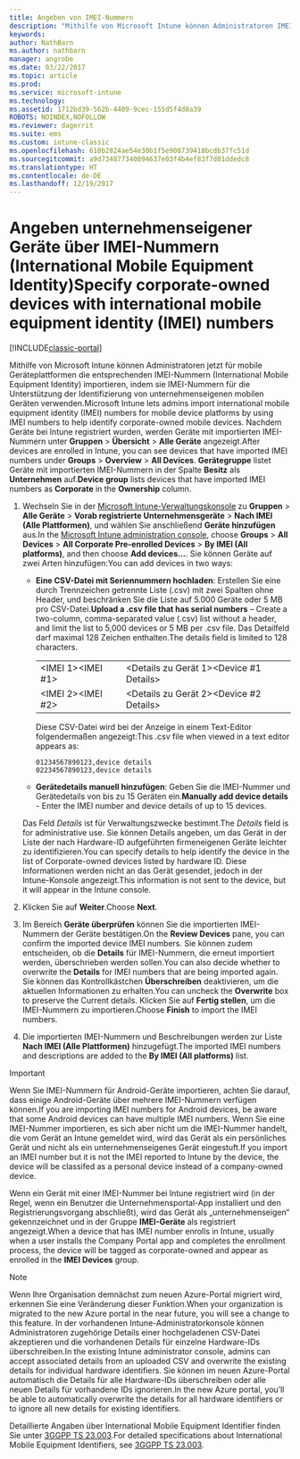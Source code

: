 ```yaml
---
title: Angeben von IMEI-Nummern
description: "Mithilfe von Microsoft Intune können Administratoren IMEI-Nummern für mobile Geräteplattformen zur Identifizierung von unternehmenseigenen mobilen Geräten importieren."
keywords: 
author: NathBarn
ms.author: nathbarn
manager: angrobe
ms.date: 03/22/2017
ms.topic: article
ms.prod: 
ms.service: microsoft-intune
ms.technology: 
ms.assetid: 1712bd39-562b-4409-9cec-155d5f4d8a39
ROBOTS: NOINDEX,NOFOLLOW
ms.reviewer: dagerrit
ms.suite: ems
ms.custom: intune-classic
ms.openlocfilehash: 610b2824ae54e30b1f5e908739418bcdb37fc51d
ms.sourcegitcommit: a9d734877340894637e03f4b4ef83f7d01ddedc8
ms.translationtype: HT
ms.contentlocale: de-DE
ms.lasthandoff: 12/19/2017
---
```

# <a name="specify-corporate-owned-devices-with-international-mobile-equipment-identity-imei-numbers"></a><span data-ttu-id="9047a-103">Angeben unternehmenseigener Geräte über IMEI-Nummern (International Mobile Equipment Identity)</span><span class="sxs-lookup"><span data-stu-id="9047a-103">Specify corporate-owned devices with international mobile equipment identity (IMEI) numbers</span></span>

[!INCLUDE[classic-portal](../includes/classic-portal.md)]

<span data-ttu-id="9047a-104">Mithilfe von Microsoft Intune können Administratoren jetzt für mobile Geräteplattformen die entsprechenden IMEI-Nummern (International Mobile Equipment Identity) importieren, indem sie IMEI-Nummern für die Unterstützung der Identifizierung von unternehmenseigenen mobilen Geräten verwenden.</span><span class="sxs-lookup"><span data-stu-id="9047a-104">Microsoft Intune lets admins import international mobile equipment identity (IMEI) numbers for mobile device platforms by using IMEI numbers to help identify corporate-owned mobile devices.</span></span> <span data-ttu-id="9047a-105">Nachdem Geräte bei Intune registriert wurden, werden Geräte mit importierten IMEI-Nummern unter **Gruppen** > **Übersicht** > **Alle Geräte** angezeigt.</span><span class="sxs-lookup"><span data-stu-id="9047a-105">After devices are enrolled in Intune, you can see devices that have imported IMEI numbers under **Groups** > **Overview** > **All Devices**.</span></span> <span data-ttu-id="9047a-106">**Gerätegruppe** listet Geräte mit importierten IMEI-Nummern in der Spalte **Besitz** als **Unternehmen** auf.</span><span class="sxs-lookup"><span data-stu-id="9047a-106">**Device group** lists devices that have imported IMEI numbers as **Corporate** in the **Ownership** column.</span></span>

1. <span data-ttu-id="9047a-107">Wechseln Sie in der [Microsoft Intune-Verwaltungskonsole](https://manage.microsoft.com) zu **Gruppen** &gt; **Alle Geräte** &gt; **Vorab registrierte Unternehmensgeräte** &gt; **Nach IMEI (Alle Plattformen)**, und wählen Sie anschließend **Geräte hinzufügen** aus.</span><span class="sxs-lookup"><span data-stu-id="9047a-107">In the [Microsoft Intune administration console](https://manage.microsoft.com), choose **Groups** &gt; **All Devices** &gt; **All Corporate Pre-enrolled Devices** &gt; **By IMEI (All platforms)**, and then choose **Add devices…**.</span></span> <span data-ttu-id="9047a-108">Sie können Geräte auf zwei Arten hinzufügen:</span><span class="sxs-lookup"><span data-stu-id="9047a-108">You can add devices in two ways:</span></span>

    -   <span data-ttu-id="9047a-109">**Eine CSV-Datei mit Seriennummern hochladen**: Erstellen Sie eine durch Trennzeichen getrennte Liste (.csv) mit zwei Spalten ohne Header, und beschränken Sie die Liste auf 5.000 Geräte oder 5 MB pro CSV-Datei.</span><span class="sxs-lookup"><span data-stu-id="9047a-109">**Upload a .csv file that has serial numbers** – Create a two-column, comma-separated value (.csv) list without a header, and limit the list to 5,000 devices or 5 MB per .csv file.</span></span> <span data-ttu-id="9047a-110">Das Detailfeld darf maximal 128 Zeichen enthalten.</span><span class="sxs-lookup"><span data-stu-id="9047a-110">The details field is limited to 128 characters.</span></span> 

        |||
        |-|-|
        |<span data-ttu-id="9047a-111">&lt;IMEI 1&gt;</span><span class="sxs-lookup"><span data-stu-id="9047a-111">&lt;IMEI #1&gt;</span></span>|<span data-ttu-id="9047a-112">&lt;Details zu Gerät 1&gt;</span><span class="sxs-lookup"><span data-stu-id="9047a-112">&lt;Device #1 Details&gt;</span></span>|
        |<span data-ttu-id="9047a-113">&lt;IMEI 2&gt;</span><span class="sxs-lookup"><span data-stu-id="9047a-113">&lt;IMEI #2&gt;</span></span>|<span data-ttu-id="9047a-114">&lt;Details zu Gerät 2&gt;</span><span class="sxs-lookup"><span data-stu-id="9047a-114">&lt;Device #2 Details&gt;</span></span>|
        <span data-ttu-id="9047a-115">Diese CSV-Datei wird bei der Anzeige in einem Text-Editor folgendermaßen angezeigt:</span><span class="sxs-lookup"><span data-stu-id="9047a-115">This .csv file when viewed in a text editor appears as:</span></span>

        ```
        01234567890123,device details
        02234567890123,device details
        ```

    -   <span data-ttu-id="9047a-116">**Gerätedetails manuell hinzufügen**: Geben Sie die IMEI-Nummer und Gerätedetails von bis zu 15 Geräten ein.</span><span class="sxs-lookup"><span data-stu-id="9047a-116">**Manually add device details** - Enter the IMEI number and device details of up to 15 devices.</span></span>

   <span data-ttu-id="9047a-117">Das Feld *Details* ist für Verwaltungszwecke bestimmt.</span><span class="sxs-lookup"><span data-stu-id="9047a-117">The *Details* field is for administrative use.</span></span> <span data-ttu-id="9047a-118">Sie können Details angeben, um das Gerät in der Liste der nach Hardware-ID aufgeführten firmeneigenen Geräte leichter zu identifizieren.</span><span class="sxs-lookup"><span data-stu-id="9047a-118">You can specify details to help identify the device in the list of Corporate-owned devices listed by hardware ID.</span></span> <span data-ttu-id="9047a-119">Diese Informationen werden nicht an das Gerät gesendet, jedoch in der Intune-Konsole angezeigt.</span><span class="sxs-lookup"><span data-stu-id="9047a-119">This information is not sent to the device, but it will appear in the Intune console.</span></span>

2.   <span data-ttu-id="9047a-120">Klicken Sie auf **Weiter**.</span><span class="sxs-lookup"><span data-stu-id="9047a-120">Choose **Next**.</span></span>
3.  <span data-ttu-id="9047a-121">Im Bereich **Geräte überprüfen** können Sie die importierten IMEI-Nummern der Geräte bestätigen.</span><span class="sxs-lookup"><span data-stu-id="9047a-121">On the **Review Devices** pane, you can confirm the imported device IMEI numbers.</span></span> <span data-ttu-id="9047a-122">Sie können zudem entscheiden, ob die **Details** für IMEI-Nummern, die erneut importiert werden, überschrieben werden sollen.</span><span class="sxs-lookup"><span data-stu-id="9047a-122">You can also decide whether to overwrite the **Details** for IMEI numbers that are being imported again.</span></span> <span data-ttu-id="9047a-123">Sie können das Kontrollkästchen **Überschreiben** deaktivieren, um die aktuellen Informationen zu erhalten.</span><span class="sxs-lookup"><span data-stu-id="9047a-123">You can uncheck the **Overwrite** box to preserve the Current details.</span></span> <span data-ttu-id="9047a-124">Klicken Sie auf **Fertig stellen**, um die IMEI-Nummern zu importieren.</span><span class="sxs-lookup"><span data-stu-id="9047a-124">Choose **Finish** to import the IMEI numbers.</span></span>
4.  <span data-ttu-id="9047a-125">Die importierten IMEI-Nummern und Beschreibungen werden zur Liste **Nach IMEI (Alle Plattformen)** hinzugefügt.</span><span class="sxs-lookup"><span data-stu-id="9047a-125">The imported IMEI numbers and descriptions are added to the **By IMEI (All platforms)** list.</span></span>

> [!IMPORTANT]
> <span data-ttu-id="9047a-126">Wenn Sie IMEI-Nummern für Android-Geräte importieren, achten Sie darauf, dass einige Android-Geräte über mehrere IMEI-Nummern verfügen können.</span><span class="sxs-lookup"><span data-stu-id="9047a-126">If you are importing IMEI numbers for Android devices, be aware that some Android devices can have multiple IMEI numbers.</span></span> <span data-ttu-id="9047a-127">Wenn Sie eine IMEI-Nummer importieren, es sich aber nicht um die IMEI-Nummer handelt, die vom Gerät an Intune gemeldet wird, wird das Gerät als ein persönliches Gerät und nicht als ein unternehmenseigenes Gerät eingestuft.</span><span class="sxs-lookup"><span data-stu-id="9047a-127">If you import an IMEI number but it is not the IMEI reported to Intune by the device, the device will be classifed as a personal device instead of a company-owned device.</span></span>

<span data-ttu-id="9047a-128">Wenn ein Gerät mit einer IMEI-Nummer bei Intune registriert wird (in der Regel, wenn ein Benutzer die Unternehmensportal-App installiert und den Registrierungsvorgang abschließt), wird das Gerät als „unternehmenseigen“ gekennzeichnet und in der Gruppe **IMEI-Geräte** als registriert angezeigt.</span><span class="sxs-lookup"><span data-stu-id="9047a-128">When a device that has IMEI number enrolls in Intune, usually when a user installs the Company Portal app and completes the enrollment process, the device will be tagged as corporate-owned and appear as enrolled in the **IMEI Devices** group.</span></span>

>[!NOTE]
> <span data-ttu-id="9047a-129">Wenn Ihre Organisation demnächst zum neuen Azure-Portal migriert wird, erkennen Sie eine Veränderung dieser Funktion.</span><span class="sxs-lookup"><span data-stu-id="9047a-129">When your organization is migrated to the new Azure portal in the near future, you will see a change to this feature.</span></span> <span data-ttu-id="9047a-130">In der vorhandenen Intune-Administratorkonsole können Administratoren zugehörige Details einer hochgeladenen CSV-Datei akzeptieren und die vorhandenen Details für einzelne Hardware-IDs überschreiben.</span><span class="sxs-lookup"><span data-stu-id="9047a-130">In the existing Intune administrator console, admins can accept associated details from an uploaded CSV and overwrite the existing details for individual hardware identifiers.</span></span> <span data-ttu-id="9047a-131">Sie können im neuen Azure-Portal automatisch die Details für alle Hardware-IDs überschreiben oder alle neuen Details für vorhandene IDs ignorieren.</span><span class="sxs-lookup"><span data-stu-id="9047a-131">In the new Azure portal, you’ll be able to automatically overwrite the details for all hardware identifiers or to ignore all new details for existing identifiers.</span></span>

<span data-ttu-id="9047a-132">Detaillierte Angaben über International Mobile Equipment Identifier finden Sie unter [3GGPP TS 23.003](https://portal.3gpp.org/desktopmodules/Specifications/SpecificationDetails.aspx?specificationId=729).</span><span class="sxs-lookup"><span data-stu-id="9047a-132">For detailed specifications about International Mobile Equipment Identifiers, see [3GGPP TS 23.003](https://portal.3gpp.org/desktopmodules/Specifications/SpecificationDetails.aspx?specificationId=729).</span></span>
